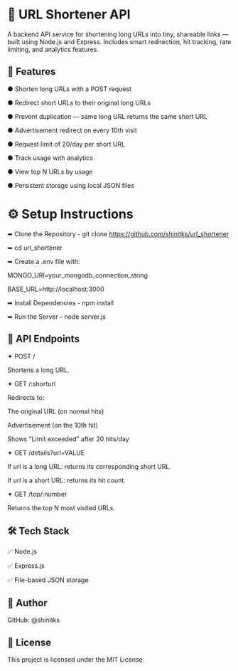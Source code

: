 # **🔗 URL Shortener API**
A backend API service for shortening long URLs into tiny, shareable links — built using Node.js and Express. Includes smart redirection, hit tracking, rate limiting, and analytics features.

## 🚀 Features

● Shorten long URLs with a POST request  

● Redirect short URLs to their original long URLs 

● Prevent duplication — same long URL returns the same short URL  

● Advertisement redirect on every 10th visit

● Request limit of 20/day per short URL

● Track usage with analytics

● View top N URLs by usage

● Persistent storage using local JSON files

# **⚙️ Setup Instructions**
➥ Clone the Repository -
git clone https://github.com/shinitks/url_shortener

➥ cd url_shortener

➥ Create a .env file with:

   MONGO_URI=your_mongodb_connection_string
   
   BASE_URL=http://localhost:3000
   
➥ Install Dependencies - npm install

➥ Run the Server - node server.js

## **🚀 API Endpoints**

✦ POST /

Shortens a long URL.

✦ GET /:shorturl

Redirects to:

The original URL (on normal hits)

Advertisement (on the 10th hit)

Shows "Limit exceeded" after 20 hits/day

✦ GET /details?url=VALUE

If url is a long URL: returns its corresponding short URL.

If url is a short URL: returns its hit count.

✦ GET /top/:number

Returns the top N most visited URLs.

## 🛠 Tech Stack

 ✅ Node.js

 ✅ Express.js

 ✅ File-based JSON storage



## **👤 Author**
GitHub: @shinitks

## **📄 License**
This project is licensed under the MIT License.
